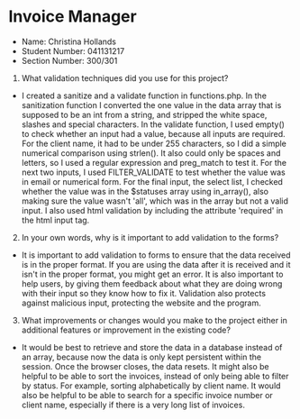 # Invoice Manager
- Name: Christina Hollands
- Student Number: 041131217
- Section Number: 300/301


1. What validation techniques did you use for this project?

- I created a sanitize and a validate function in functions.php. In the sanitization function I converted the one value in the data array that is 
supposed to be an int from a string, and stripped the white space, slashes and special characters. In the validate function, I used empty() to check whether an input had a value, because all inputs are required. For the client name, it had to be under 255 characters, so I did a simple numerical comparison using strlen(). It also could only be spaces and letters, so I used a regular expression and preg_match to test it. For the next two inputs, I used FILTER_VALIDATE to test whether the value was in email or numerical form. For the final input, the select list, I checked whether the value was in the $statuses array using in_array(), also making sure the value wasn't 'all', which was in the array but not a valid input. I also used html validation by including the attribute 'required' in the html input tag.

2. In your own words, why is it important to add validation to the forms?

- It is important to add validation to forms to ensure that the data received is in the proper format. If you are using the data after it is received and it isn't in the proper format, you might get an error. It is also important to help users, by giving them feedback about what they are doing wrong with their input so they know how to fix it. Validation also protects against malicious input, protecting the website and the program.

3. What improvements or changes would you make to the project either in additional features or improvement in the existing code?

- It would be best to retrieve and store the data in a database instead of an array, because now the data is only kept persistent within the session. Once the browser closes, the data resets. It might also be helpful to be able to sort the invoices, instead of only being able to filter by status. For example, sorting alphabetically by client name. It would also be helpful to be able to search for a specific invoice number or client name, especially if there is a very long list of invoices.